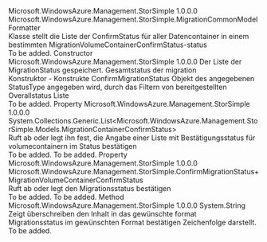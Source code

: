<Type Name="ConfirmMigrationStatus" FullName="Microsoft.WindowsAzure.Management.StorSimple.ConfirmMigrationStatus">
  <TypeSignature Language="C#" Value="public class ConfirmMigrationStatus : Microsoft.WindowsAzure.Management.StorSimple.MigrationCommonModelFormatter" />
  <TypeSignature Language="ILAsm" Value=".class public auto ansi beforefieldinit ConfirmMigrationStatus extends Microsoft.WindowsAzure.Management.StorSimple.MigrationCommonModelFormatter" />
  <TypeSignature Language="DocId" Value="T:Microsoft.WindowsAzure.Management.StorSimple.ConfirmMigrationStatus" />
  <TypeSignature Language="VB.NET" Value="Public Class ConfirmMigrationStatus&#xA;Inherits MigrationCommonModelFormatter" />
  <TypeSignature Language="F#" Value="type ConfirmMigrationStatus = class&#xA;    inherit MigrationCommonModelFormatter" />
  <AssemblyInfo>
    <AssemblyName>Microsoft.WindowsAzure.Management.StorSimple</AssemblyName>
    <AssemblyVersion>1.0.0.0</AssemblyVersion>
  </AssemblyInfo>
  <Base>
    <BaseTypeName>Microsoft.WindowsAzure.Management.StorSimple.MigrationCommonModelFormatter</BaseTypeName>
  </Base>
  <Interfaces />
  <Docs>
    <summary>
            Klasse stellt die Liste der ConfirmStatus für aller Datencontainer in einem bestimmten MigrationVolumeContainerConfirmStatus-status
            </summary>
    <remarks>To be added.</remarks>
  </Docs>
  <Members>
    <Member MemberName=".ctor">
      <MemberSignature Language="C#" Value="public ConfirmMigrationStatus (Microsoft.WindowsAzure.Management.StorSimple.ConfirmMigrationStatus.MigrationVolumeContainerConfirmStatus statusType, Microsoft.WindowsAzure.Management.StorSimple.Models.MigrationConfirmStatus overallStatus);" />
      <MemberSignature Language="ILAsm" Value=".method public hidebysig specialname rtspecialname instance void .ctor(valuetype Microsoft.WindowsAzure.Management.StorSimple.ConfirmMigrationStatus/MigrationVolumeContainerConfirmStatus statusType, class Microsoft.WindowsAzure.Management.StorSimple.Models.MigrationConfirmStatus overallStatus) cil managed" />
      <MemberSignature Language="DocId" Value="M:Microsoft.WindowsAzure.Management.StorSimple.ConfirmMigrationStatus.#ctor(Microsoft.WindowsAzure.Management.StorSimple.ConfirmMigrationStatus.MigrationVolumeContainerConfirmStatus,Microsoft.WindowsAzure.Management.StorSimple.Models.MigrationConfirmStatus)" />
      <MemberSignature Language="VB.NET" Value="Public Sub New (statusType As ConfirmMigrationStatus.MigrationVolumeContainerConfirmStatus, overallStatus As MigrationConfirmStatus)" />
      <MemberSignature Language="F#" Value="new Microsoft.WindowsAzure.Management.StorSimple.ConfirmMigrationStatus : Microsoft.WindowsAzure.Management.StorSimple.ConfirmMigrationStatus.MigrationVolumeContainerConfirmStatus * Microsoft.WindowsAzure.Management.StorSimple.Models.MigrationConfirmStatus -&gt; Microsoft.WindowsAzure.Management.StorSimple.ConfirmMigrationStatus" Usage="new Microsoft.WindowsAzure.Management.StorSimple.ConfirmMigrationStatus (statusType, overallStatus)" />
      <MemberType>Constructor</MemberType>
      <AssemblyInfo>
        <AssemblyName>Microsoft.WindowsAzure.Management.StorSimple</AssemblyName>
        <AssemblyVersion>1.0.0.0</AssemblyVersion>
      </AssemblyInfo>
      <Parameters>
        <Parameter Name="statusType" Type="Microsoft.WindowsAzure.Management.StorSimple.ConfirmMigrationStatus+MigrationVolumeContainerConfirmStatus" />
        <Parameter Name="overallStatus" Type="Microsoft.WindowsAzure.Management.StorSimple.Models.MigrationConfirmStatus" />
      </Parameters>
      <Docs>
        <param name="statusType">Der Liste der MigrationStatus gespeichert.</param>
        <param name="overallStatus">Gesamtstatus der migration</param>
        <summary>
            Konstruktor - Konstrukte ConfirmMigrationStatus Objekt des angegebenen StatusType angegeben wird, durch das Filtern von bereitgestellten Overallstatus Liste 
            </summary>
        <remarks>To be added.</remarks>
      </Docs>
    </Member>
    <Member MemberName="ConfirmStatus">
      <MemberSignature Language="C#" Value="public System.Collections.Generic.List&lt;Microsoft.WindowsAzure.Management.StorSimple.Models.MigrationContainerConfirmStatus&gt; ConfirmStatus { get; set; }" />
      <MemberSignature Language="ILAsm" Value=".property instance class System.Collections.Generic.List`1&lt;class Microsoft.WindowsAzure.Management.StorSimple.Models.MigrationContainerConfirmStatus&gt; ConfirmStatus" />
      <MemberSignature Language="DocId" Value="P:Microsoft.WindowsAzure.Management.StorSimple.ConfirmMigrationStatus.ConfirmStatus" />
      <MemberSignature Language="VB.NET" Value="Public Property ConfirmStatus As List(Of MigrationContainerConfirmStatus)" />
      <MemberSignature Language="F#" Value="member this.ConfirmStatus : System.Collections.Generic.List&lt;Microsoft.WindowsAzure.Management.StorSimple.Models.MigrationContainerConfirmStatus&gt; with get, set" Usage="Microsoft.WindowsAzure.Management.StorSimple.ConfirmMigrationStatus.ConfirmStatus" />
      <MemberType>Property</MemberType>
      <AssemblyInfo>
        <AssemblyName>Microsoft.WindowsAzure.Management.StorSimple</AssemblyName>
        <AssemblyVersion>1.0.0.0</AssemblyVersion>
      </AssemblyInfo>
      <ReturnValue>
        <ReturnType>System.Collections.Generic.List&lt;Microsoft.WindowsAzure.Management.StorSimple.Models.MigrationContainerConfirmStatus&gt;</ReturnType>
      </ReturnValue>
      <Docs>
        <summary>
            Ruft ab oder legt ihn fest, die Angabe einer Liste mit Bestätigungsstatus für volumecontainern im Status bestätigen
            </summary>
        <value>To be added.</value>
        <remarks>To be added.</remarks>
      </Docs>
    </Member>
    <Member MemberName="Status">
      <MemberSignature Language="C#" Value="public Microsoft.WindowsAzure.Management.StorSimple.ConfirmMigrationStatus.MigrationVolumeContainerConfirmStatus Status { get; set; }" />
      <MemberSignature Language="ILAsm" Value=".property instance valuetype Microsoft.WindowsAzure.Management.StorSimple.ConfirmMigrationStatus/MigrationVolumeContainerConfirmStatus Status" />
      <MemberSignature Language="DocId" Value="P:Microsoft.WindowsAzure.Management.StorSimple.ConfirmMigrationStatus.Status" />
      <MemberSignature Language="VB.NET" Value="Public Property Status As ConfirmMigrationStatus.MigrationVolumeContainerConfirmStatus" />
      <MemberSignature Language="F#" Value="member this.Status : Microsoft.WindowsAzure.Management.StorSimple.ConfirmMigrationStatus.MigrationVolumeContainerConfirmStatus with get, set" Usage="Microsoft.WindowsAzure.Management.StorSimple.ConfirmMigrationStatus.Status" />
      <MemberType>Property</MemberType>
      <AssemblyInfo>
        <AssemblyName>Microsoft.WindowsAzure.Management.StorSimple</AssemblyName>
        <AssemblyVersion>1.0.0.0</AssemblyVersion>
      </AssemblyInfo>
      <ReturnValue>
        <ReturnType>Microsoft.WindowsAzure.Management.StorSimple.ConfirmMigrationStatus+MigrationVolumeContainerConfirmStatus</ReturnType>
      </ReturnValue>
      <Docs>
        <summary>
            Ruft ab oder legt den Migrationsstatus bestätigen
            </summary>
        <value>To be added.</value>
        <remarks>To be added.</remarks>
      </Docs>
    </Member>
    <Member MemberName="ToString">
      <MemberSignature Language="C#" Value="public override string ToString ();" />
      <MemberSignature Language="ILAsm" Value=".method public hidebysig virtual instance string ToString() cil managed" />
      <MemberSignature Language="DocId" Value="M:Microsoft.WindowsAzure.Management.StorSimple.ConfirmMigrationStatus.ToString" />
      <MemberSignature Language="VB.NET" Value="Public Overrides Function ToString () As String" />
      <MemberSignature Language="F#" Value="override this.ToString : unit -&gt; string" Usage="confirmMigrationStatus.ToString " />
      <MemberType>Method</MemberType>
      <AssemblyInfo>
        <AssemblyName>Microsoft.WindowsAzure.Management.StorSimple</AssemblyName>
        <AssemblyVersion>1.0.0.0</AssemblyVersion>
      </AssemblyInfo>
      <ReturnValue>
        <ReturnType>System.String</ReturnType>
      </ReturnValue>
      <Parameters />
      <Docs>
        <summary>
            Zeigt überschreiben den Inhalt in das gewünschte format
            </summary>
        <returns>Migrationsstatus im gewünschten Format bestätigen Zeichenfolge darstellt.</returns>
        <remarks>To be added.</remarks>
      </Docs>
    </Member>
  </Members>
</Type>